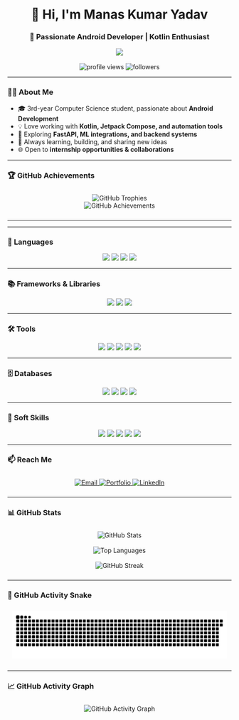 <h1 align="center">👋 Hi, I'm Manas Kumar Yadav</h1>
<h3 align="center">🚀 Passionate Android Developer | Kotlin Enthusiast</h3>

<div align="center">
  <img src="https://readme-typing-svg.herokuapp.com?color=6A5ACD&size=24&center=true&vCenter=true&width=600&lines=Welcome+to+my+GitHub!;Android+Development+with+Kotlin;FastAPI+%7C+ML+Integration+%7C+Automation;Let’s+build+something+awesome+🚀" />
</div>

<p align="center">
  <img src="https://komarev.com/ghpvc/?username=rookiecoder910&label=Profile%20Views&color=blueviolet&style=for-the-badge" alt="profile views"/>
  <img src="https://img.shields.io/github/followers/rookiecoder910?label=Followers&style=for-the-badge&color=brightgreen" alt="followers"/>
</p>

<hr/>

### 👨‍💻 About Me
- 🎓 3rd-year Computer Science student, passionate about **Android Development**  
- 💡 Love working with **Kotlin, Jetpack Compose, and automation tools**  
- 🤖 Exploring **FastAPI, ML integrations, and backend systems**  
- 🚀 Always learning, building, and sharing new ideas  
- 🌐 Open to **internship opportunities & collaborations**  

<hr/>

### 🏆 GitHub Achievements
<div align="center" style="padding: 10px;">
  <img src="https://github-profile-trophy.vercel.app/?username=rookiecoder910&theme=radical&no-frame=true&row=1&column=6" alt="GitHub Trophies"/>
  <br/>
  <img src="https://github-profile-achievements.vercel.app/api/badge/rookiecoder910?style=for-the-badge" alt="GitHub Achievements"/>
</div>

<hr/>

<hr/>

### 🚀 Languages
<div align="center">
  <img src="https://img.shields.io/badge/Kotlin-%230095D5.svg?style=for-the-badge&logo=kotlin&logoColor=white"/>
  <img src="https://img.shields.io/badge/Java-%23ED8B00.svg?style=for-the-badge&logo=java&logoColor=white"/>
  <img src="https://img.shields.io/badge/C++-%2300599C.svg?style=for-the-badge&logo=c%2B%2B&logoColor=white"/>
  <img src="https://img.shields.io/badge/Python-%233776AB.svg?style=for-the-badge&logo=python&logoColor=white"/>
</div>

---

### 📚 Frameworks & Libraries
<div align="center">
  <img src="https://img.shields.io/badge/Android-%233DDC84.svg?style=for-the-badge&logo=android&logoColor=white"/>
  <img src="https://img.shields.io/badge/Jetpack%20Compose-4285F4?style=for-the-badge&logo=jetpackcompose&logoColor=white"/>
  <img src="https://img.shields.io/badge/FastAPI-009688?style=for-the-badge&logo=fastapi&logoColor=white"/>

</div>

---

### 🛠 Tools
<div align="center">
  <img src="https://img.shields.io/badge/Android%20Studio-3DDC84?style=for-the-badge&logo=androidstudio&logoColor=white"/>
  <img src="https://img.shields.io/badge/Docker-%232496ED.svg?style=for-the-badge&logo=docker&logoColor=white"/>
  <img src="https://img.shields.io/badge/Git-%23F05032.svg?style=for-the-badge&logo=git&logoColor=white"/>
  <img src="https://img.shields.io/badge/GitHub-%23121011.svg?style=for-the-badge&logo=github&logoColor=white"/>
  <img src="https://img.shields.io/badge/N8N-%23EF6C00.svg?style=for-the-badge&logo=n8n&logoColor=white"/>
</div>

---

### 🗄 Databases
<div align="center">
  <img src="https://img.shields.io/badge/SQLite-003B57?style=for-the-badge&logo=sqlite&logoColor=white"/>
  <img src="https://img.shields.io/badge/PostgreSQL-316192?style=for-the-badge&logo=postgresql&logoColor=white"/>
     <img src="https://img.shields.io/badge/SQL-336791?style=for-the-badge&logo=database&logoColor=white"/>
  <img src="https://img.shields.io/badge/MongoDB-47A248?style=for-the-badge&logo=mongodb&logoColor=white"/>
</div>

---

### 🧠 Soft Skills
<div align="center">
  <img src="https://img.shields.io/badge/Problem%20Solving-ff69b4?style=for-the-badge"/>
  <img src="https://img.shields.io/badge/Teamwork-008080?style=for-the-badge"/>
  <img src="https://img.shields.io/badge/Adaptability-f39c12?style=for-the-badge"/>
  <img src="https://img.shields.io/badge/Quick%20Learner-9b59b6?style=for-the-badge"/>
  <img src="https://img.shields.io/badge/Communication-2ecc71?style=for-the-badge"/>
</div>


<hr/>

### 📫 Reach Me
<div align="center" style="padding: 10px;">
  <a href="mailto:manasydv123@gmail.com" target="_blank">
    <img src="https://img.shields.io/badge/Gmail-D14836?style=for-the-badge&logo=gmail&logoColor=white" alt="Email"/>
  </a>
  <a href="https://your-portfolio.com" target="_blank">
    <img src="https://img.shields.io/badge/Portfolio-000000?style=for-the-badge&logo=vercel&logoColor=white" alt="Portfolio"/>
  </a>
  <a href="https://www.linkedin.com/in/manas-kumar-yadav-26013a287/" target="_blank">
    <img src="https://img.shields.io/badge/LinkedIn-0077B5?style=for-the-badge&logo=linkedin&logoColor=white" alt="LinkedIn"/>
  </a>
</div>

<hr/>

### 📊 GitHub Stats
<div align="center" style="padding: 10px;">
  <img src="https://github-readme-stats.vercel.app/api?username=rookiecoder910&show_icons=true&theme=radical&count_private=true&include_all_commits=true" alt="GitHub Stats"/>
  <br/><br/>
  <img src="https://github-readme-stats.vercel.app/api/top-langs/?username=rookiecoder910&layout=compact&theme=radical" alt="Top Languages"/>
  <br/><br/>
  <img src="https://github-readme-streak-stats.herokuapp.com?user=rookiecoder910&theme=radical" alt="GitHub Streak"/>
</div>

<hr/>

### 🐍 GitHub Activity Snake
<div align="center" style="padding: 10px;">
  <img src="https://github.com/rookiecoder910/snk/blob/output/github-contribution-grid-snake.svg" alt="GitHub Snake Animation"/>
</div>

<hr/>

### 📈 GitHub Activity Graph
<div align="center" style="padding: 10px;">
  <img src="https://github-readme-activity-graph.vercel.app/graph?username=rookiecoder910&theme=radical&hide_border=true&area=true" alt="GitHub Activity Graph"/>
</div>
